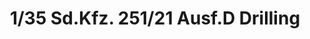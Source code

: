 ---
layout: product
title: "1/35 Sd.Kfz. 251/21 Ausf.D Drilling"
price: "4300" 
desc: "Maketa"
img_path: "/assets/img/AFV35082.webp"
brand: "N/A"
available: false
special_offer: false
new: false
soon: false
cat: "010000"
subcat: "015100"
subsubcat: "0N/A"
sifra: "AFV35082"
popular: false
---